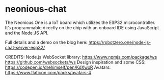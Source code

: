 # neonious-chat
The Neonious One is a IoT board which utilizes the ESP32 microcontroller. It’s programmable directly on the chip with an onboard IDE using JavaScript and the Node.JS API.

Full details and a demo on the blog here: https://robotzero.one/node-js-chat-server-esp32/

CREDITS:
Node.js WebSocket library: https://www.npmjs.com/package/ws https://github.com/websockets/ws
Design inspiration and some CSS: https://codepen.io/drehimself/pen/KdXwxR
Avatars: https://www.flaticon.com/packs/avatars-4
